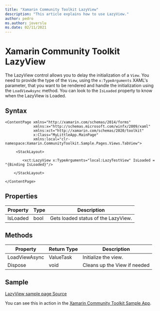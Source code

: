 ```yaml
---
title: "Xamarin Community Toolkit LazyView"
description: "This article explains how to use LazyView."
author: pedro
ms.author: joverslu
ms.date: 02/11/2021
---
```


# Xamarin Community Toolkit LazyView

The LazyView control allows you to delay the initialization of a `View`. You need to provide the type of the `View`, using the `x:TypeArguments` XAML's parameter, that you want to be rendered and handle the initialization using the `LoadViewAsync` method. You can look to the `IsLoaded` property to know when the LazyView is Loaded.

## Syntax

```xaml
<ContentPage xmlns="http://xamarin.com/schemas/2014/forms"
             xmlns:x="http://schemas.microsoft.com/winfx/2009/xaml"
             xmlns:xct="http://xamarin.com/schemas/2020/toolkit"
             x:Class="MyLittleApp.MainPage"
             xmlns:local="clr-namespace:Xamarin.CommunityToolkit.Sample.Pages.Views.TabView">

     <StackLayout>

        <xct:LazyView x:TypeArguments="local:LazyTestView" IsLoaded = "{Binding IsLoaded}"/>

    </StackLayout>

</ContentPage>
```

## Properties

|Property  |Type  |Description  |
|---------|---------|---------|
| IsLoaded | bool| Gets loaded status of the LazyView. |

## Methods

|Property  |Return Type  |Description  |
|---------|---------|---------|
| LoadViewAsync | ValueTask| Initialize the view. |
| Dispose | void | Cleans up the View if needed |

## Sample

[LazyView sample page Source](https://github1s.com/xamarin/XamarinCommunityToolkit/blob/develop/samples/XCT.Sample/Pages/Views/TabView/LazyTabPage.xaml)

You can see this in action in the [Xamarin Community Toolkit Sample App](https://github.com/xamarin/XamarinCommunityToolkit).
